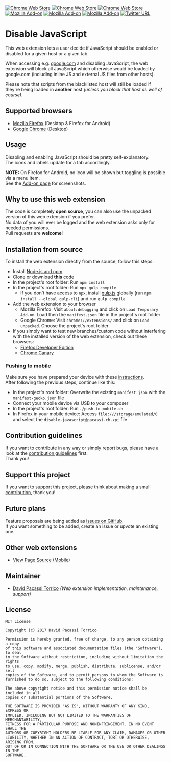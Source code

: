 [![Chrome Web Store](https://img.shields.io/chrome-web-store/v/jfpdlihdedhlmhlbgooailmfhahieoem.svg)](https://chrome.google.com/webstore/detail/disable-javascript/jfpdlihdedhlmhlbgooailmfhahieoem)
[![Chrome Web Store](https://img.shields.io/chrome-web-store/users/jfpdlihdedhlmhlbgooailmfhahieoem.svg)](https://chrome.google.com/webstore/detail/disable-javascript/jfpdlihdedhlmhlbgooailmfhahieoem)
[![Chrome Web Store](https://img.shields.io/chrome-web-store/stars/jfpdlihdedhlmhlbgooailmfhahieoem.svg)](https://chrome.google.com/webstore/detail/disable-javascript/jfpdlihdedhlmhlbgooailmfhahieoem)
[![Mozilla Add-on](https://img.shields.io/amo/v/disable-javascript.svg)](https://addons.mozilla.org/en-US/firefox/addon/disable-javascript/)
[![Mozilla Add-on](https://img.shields.io/amo/users/disable-javascript.svg)](https://addons.mozilla.org/en-US/firefox/addon/disable-javascript/)
[![Mozilla Add-on](https://img.shields.io/amo/stars/disable-javascript.svg)](https://addons.mozilla.org/en-US/firefox/addon/disable-javascript/)
[![Twitter URL](https://img.shields.io/twitter/url/http/shields.io.svg?style=social&logo=twitter)](https://twitter.com/intent/tweet?text=Control+your+%23Firefox+and+%23Chrome+%23JavaScript+state+per+url+or+tab+individually.%0D%0AGet+https%3A%2F%2Fgithub.com%2Fdpacassi%2Fdisable-javascript+for+your+%23Browser+now%21+%23DisableJavaScript)

# Disable JavaScript
This web extension lets a user decide if JavaScript should be enabled or disabled for a given host or a given tab.  

When accessing e.g. [google.com](https://www.google.com/) and disabling JavaScript, the web extension will block all JavaScript
which otherwise would be loaded by google.com (including inline JS and external JS files from other hosts).  

Please note that scripts from the blacklisted host will still be loaded if they're being loaded in **another**
host _(unless you block that host as well of course)_.
 
## Supported browsers
- [Mozilla Firefox](https://addons.mozilla.org/en-US/firefox/addon/disable-javascript/) (Desktop & Firefox for Android)
- [Google Chrome](https://chrome.google.com/webstore/detail/disable-javascript/jfpdlihdedhlmhlbgooailmfhahieoem) (Desktop)

## Usage
Disabling and enabling JavaScript should be pretty self-explanatory.  
The icons and labels update for a tab accordingly.  

**NOTE:** On Firefox for Android, no icon will be shown but toggling is possible via a menu item.  
See the [Add-on page](https://addons.mozilla.org/en-US/firefox/addon/disable-javascript/) for screenshots.

## Why to use this web extension
The code is completely **open source**, you can also use the unpacked version of this web extension if you prefer.  
No data of you will ever be logged and the web extension asks only for needed permissions.  
Pull requests are **welcome**!

## Installation from source
To install the web extension directly from the source, follow this steps:
- Install [Node.js and npm](https://www.npmjs.com/get-npm)
- Clone or download **this** code
- In the project's root folder: Run `npm install`
- In the project's root folder: Run `npx gulp compile`
  - If you don't have access to `npx`, install [gulp.js](https://gulpjs.com/) globally (run `npm install --global gulp-cli`) and run `gulp compile`
- Add the web extension to your browser
  - Mozilla Firefox: Visit `about:debugging` and click on `Load Temporary Add-on`. Load then the `manifest.json` file in the project's root folder
  - Google Chrome: Visit `chrome://extensions/` and click on `Load unpacked`. Choose the project's root folder
- If you simply want to test new branches/custom code without interfering with the installed version of the web extension, check out these browsers:
  - [Firefox Developer Edition](https://www.mozilla.org/en-US/firefox/developer/)
  - [Chrome Canary](https://www.google.com/chrome/browser/canary.html)
  
### Pushing to mobile
Make sure you have prepared your device with these [instructions](https://developer.mozilla.org/en-US/Add-ons/WebExtensions/Developing_WebExtensions_for_Firefox_for_Android).  
After following the previous steps, continue like this:
- In the project's root folder: Overwrite the existing `manifest.json` with the `manifest-gecko.json` file
- Connect your mobile device via USB to your composer
- In the project's root folder: Run `./push-to-mobile.sh`
- In Firefox in your mobile device: Access `file:///storage/emulated/0` and select the `disable-javascript@pacassi.ch.xpi` file

## Contribution guidelines
If you want to contribute in any way or simply report bugs, please have a look at the [contribution guidelines](CONTRIBUTING.md) first.  
Thank you!

## Support this project
If you want to support this project, please think about making a small [contribution](https://www.paypal.me/dpacassi/5), thank you!

## Future plans
Feature proposals are being added as [issues on GitHub](../../issues).  
If you want something to be added, create an issue or upvote an existing one.

## Other web extensions
- [View Page Source (Mobile)](https://github.com/dpacassi/view-page-source-mobile)

## Maintainer
- [David Pacassi Torrico](https://pacassi.ch/) _(Web extension implementation, maintenance, support)_

## License
```
MIT License

Copyright (c) 2017 David Pacassi Torrico

Permission is hereby granted, free of charge, to any person obtaining a copy
of this software and associated documentation files (the "Software"), to deal
in the Software without restriction, including without limitation the rights
to use, copy, modify, merge, publish, distribute, sublicense, and/or sell
copies of the Software, and to permit persons to whom the Software is
furnished to do so, subject to the following conditions:

The above copyright notice and this permission notice shall be included in all
copies or substantial portions of the Software.

THE SOFTWARE IS PROVIDED "AS IS", WITHOUT WARRANTY OF ANY KIND, EXPRESS OR
IMPLIED, INCLUDING BUT NOT LIMITED TO THE WARRANTIES OF MERCHANTABILITY,
FITNESS FOR A PARTICULAR PURPOSE AND NONINFRINGEMENT. IN NO EVENT SHALL THE
AUTHORS OR COPYRIGHT HOLDERS BE LIABLE FOR ANY CLAIM, DAMAGES OR OTHER
LIABILITY, WHETHER IN AN ACTION OF CONTRACT, TORT OR OTHERWISE, ARISING FROM,
OUT OF OR IN CONNECTION WITH THE SOFTWARE OR THE USE OR OTHER DEALINGS IN THE
SOFTWARE.
```
